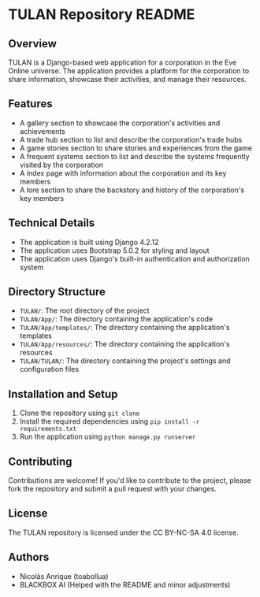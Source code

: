 # TULAN Repository README

## Overview

TULAN is a Django-based web application for a corporation in the Eve Online universe. The application provides a platform for the corporation to share information, showcase their activities, and manage their resources.

## Features

* A gallery section to showcase the corporation's activities and achievements
* A trade hub section to list and describe the corporation's trade hubs
* A game stories section to share stories and experiences from the game
* A frequent systems section to list and describe the systems frequently visited by the corporation
* A index page with information about the corporation and its key members
* A lore section to share the backstory and history of the corporation's key members

## Technical Details

* The application is built using Django 4.2.12
* The application uses Bootstrap 5.0.2 for styling and layout
* The application uses Django's built-in authentication and authorization system

## Directory Structure

* `TULAN/`: The root directory of the project
* `TULAN/App/`: The directory containing the application's code
* `TULAN/App/templates/`: The directory containing the application's templates
* `TULAN/App/resources/`: The directory containing the application's resources
* `TULAN/TULAN/`: The directory containing the project's settings and configuration files

## Installation and Setup

1. Clone the repository using `git clone`
2. Install the required dependencies using `pip install -r requirements.txt`
3. Run the application using `python manage.py runserver`

## Contributing

Contributions are welcome! If you'd like to contribute to the project, please fork the repository and submit a pull request with your changes.

## License

The TULAN repository is licensed under the CC BY-NC-SA 4.0 license.

## Authors

* Nicolás Anrique (toabollua)
* BLACKBOX AI (Helped with the README and minor adjustments)